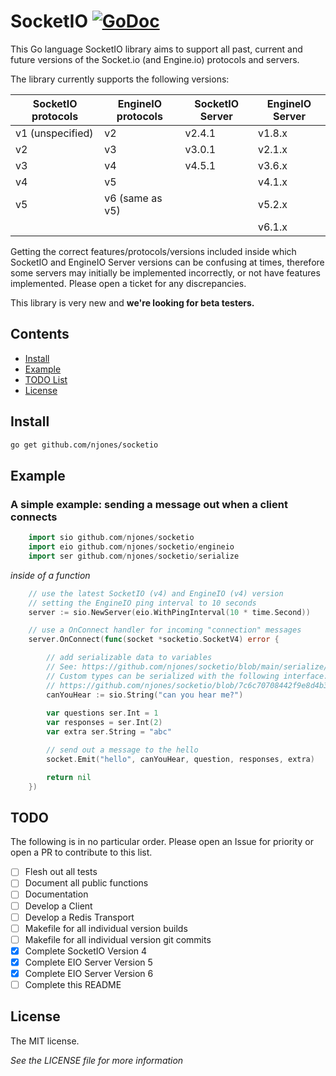 # SocketIO [![GoDoc](https://pkg.go.dev/badge/github.com/njones/socketio?utm_source=godoc)](https://pkg.go.dev/github.com/njones/socketio) 

This Go language SocketIO library aims to support all past, current and future versions of the Socket.io (and Engine.io) protocols and servers.

The library currently supports the following versions:

| SocketIO protocols | EngineIO protocols | SocketIO Server | EngineIO Server |
|--------------------|--------------------|-----------------|-----------------|
| v1 (unspecified)   | v2                 | v2.4.1          | v1.8.x          |
| v2                 | v3                 | v3.0.1          | v2.1.x          |
| v3                 | v4                 | v4.5.1          | v3.6.x          |
| v4                 | v5                 |                 | v4.1.x          |
| v5                 | v6 (same as v5)    |                 | v5.2.x          |
|                    |                    |                 | v6.1.x          |

Getting the correct features/protocols/versions included inside which SocketIO and EngineIO Server versions can be confusing at times, therefore some servers may initially be implemented incorrectly, or not have features implemented. Please open a ticket for any discrepancies. 

This library is very new and **we're looking for beta testers.**

## Contents

- [Install](#install)
- [Example](#example)
- [TODO List](#todo)
- [License](#license)

## Install

```bash
go get github.com/njones/socketio
```

## Example

### A simple example: sending a message out when a client connects

```go
    import sio github.com/njones/socketio
    import eio github.com/njones/socketio/engineio
    import ser github.com/njones/socketio/serialize
```

_inside of a function_

```go
    // use the latest SocketIO (v4) and EngineIO (v4) version 
    // setting the EngineIO ping interval to 10 seconds
    server := sio.NewServer(eio.WithPingInterval(10 * time.Second))

    // use a OnConnect handler for incoming "connection" messages
    server.OnConnect(func(socket *socketio.SocketV4) error {

        // add serializable data to variables
        // See: https://github.com/njones/socketio/blob/main/serialize/serialize.go for standard serialized types.
        // Custom types can be serialized with the following interface: 
        // https://github.com/njones/socketio/blob/7c6c70708442f9e8d4b33991389d9c6d155da699/serialize/serialize.go#L12
        canYouHear := sio.String("can you hear me?")
        
        var questions ser.Int = 1
        var responses = ser.Int(2)
        var extra ser.String = "abc"

        // send out a message to the hello 
        socket.Emit("hello", canYouHear, question, responses, extra)

        return nil
    })

```

## TODO

The following is in no particular order. Please open an Issue for priority or open a PR to contribute to this list.

- [ ] Flesh out all tests
- [ ] Document all public functions
- [ ] Documentation
- [ ] Develop a Client 
- [ ] Develop a Redis Transport
- [ ] Makefile for all individual version builds
- [ ] Makefile for all individual version git commits
- [x] Complete SocketIO Version 4
- [x] Complete EIO Server Version 5
- [x] Complete EIO Server Version 6
- [ ] Complete this README

## License

The MIT license. 

_See the LICENSE file for more information_
